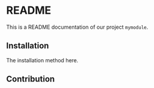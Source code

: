 # README

This is a README documentation of our project `mymodule`.

## Installation

The installation method here.

## Contribution